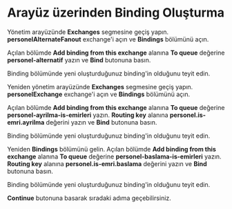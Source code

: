 # Arayüz üzerinden Binding Oluşturma

Yönetim arayüzünde **Exchanges** segmesine geçiş yapın. **personelAlternateFanout** exchange'i açın ve **Bindings** bölümünü açın.

Açılan bölümde **Add binding from this exchange** alanına **To queue** değerine **personel-alternatif** yazın ve **Bind** butonuna basın.

Binding bölümünde yeni oluşturduğunuz binding'in olduğunu teyit edin.

Yeniden yönetim arayüzünde **Exchanges** segmesine geçiş yapın. **personelExchange** exchange'i açın ve **Bindings** bölümünü açın.

Açılan bölümde **Add binding from this exchange** alanına **To queue** değerine **personel-ayrilma-is-emirleri** yazın. **Routing key** alanına **personel.is-emri.ayrilma** değerini yazın ve **Bind** butonuna basın.

Binding bölümünde yeni oluşturduğunuz binding'in olduğunu teyit edin.

Yeniden **Bindings** bölümünü gelin. Açılan bölümde **Add binding from this exchange** alanına **To queue** değerine **personel-baslama-is-emirleri** yazın. **Routing key** alanına **personel.is-emri.baslama** değerini yazın ve **Bind** butonuna basın.

Binding bölümünde yeni oluşturduğunuz binding'in olduğunu teyit edin.

**Continue** butonuna basarak sıradaki adıma geçebilirsiniz.

